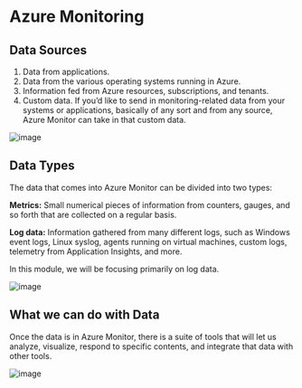 # Azure Monitoring

## Data Sources

1. Data from applications.
1. Data from the various operating systems running in Azure.
1. Information fed from Azure resources, subscriptions, and tenants.
1. Custom data. If you’d like to send in monitoring-related data from your systems or applications, basically of any sort and from any source, Azure Monitor can take in that custom data.

![image](https://user-images.githubusercontent.com/877636/130851778-785662e8-dfd2-483b-a15d-3460d7c62d47.png)



## Data Types

The data that comes into Azure Monitor can be divided into two types:

**Metrics:** Small numerical pieces of information from counters, gauges, and so forth that are collected on a regular basis.

**Log data:** Information gathered from many different logs, such as Windows event logs, Linux syslog, agents running on virtual machines, custom logs, telemetry from Application Insights, and more.

In this module, we will be focusing primarily on log data.

![image](https://user-images.githubusercontent.com/877636/130851870-15f78af9-b1c3-4ceb-b669-fafd8670171f.png)

## What we can do with Data

Once the data is in Azure Monitor, there is a suite of tools that will let us analyze, visualize, respond to specific contents, and integrate that data with other tools.

![image](https://user-images.githubusercontent.com/877636/130852060-4b8eeab6-ad5b-4107-9a26-87d9e32c55b8.png)


